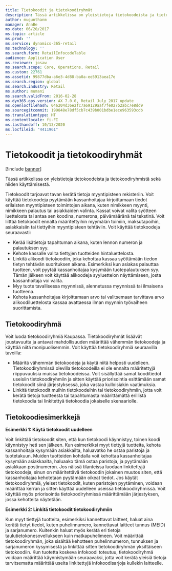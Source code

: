 ```yaml
---
title: Tietokoodit ja tietokoodiryhmät
description: Tässä artikkelissa on yleistietoja tietokoodeista ja tietokoodiryhmistä sekä niiden käyttämisestä.
author: mugunthanm
manager: AnnBe
ms.date: 06/20/2017
ms.topic: article
ms.prod: ''
ms.service: dynamics-365-retail
ms.technology: ''
ms.search.form: RetailInfocodeTable
audience: Application User
ms.reviewer: josaw
ms.search.scope: Core, Operations, Retail
ms.custom: 22761
ms.assetid: 99877dba-a6e3-4d88-ba0a-ee5913aea17e
ms.search.region: global
ms.search.industry: Retail
ms.author: mumani
ms.search.validFrom: 2016-02-28
ms.dyn365.ops.version: AX 7.0.0, Retail July 2017 update
ms.openlocfilehash: 046204d36e2fc7a69129aaf7fe027b2abc7e8dd9
ms.sourcegitcommit: 199848e78df5cb7c439b001bdbe1ece963593cdb
ms.translationtype: HT
ms.contentlocale: fi-FI
ms.lasthandoff: 10/13/2020
ms.locfileid: "4411961"
---
```

# <a name="info-codes-and-info-code-groups"></a>Tietokoodit ja tietokoodiryhmät

[!include [banner](includes/banner.md)]

Tässä artikkelissa on yleistietoja tietokoodeista ja tietokoodiryhmistä sekä niiden käyttämisestä.

Tietokoodit tarjoavat tavan kerätä tietoja myyntipisteen rekisteriin. Voit käyttää tietokoodeja pyytämään kassanhoitajaa kirjoittamaan tiedot erilaisten myyntipisteen toimintojen aikana, kuten nimikkeen myynti, nimikkeen palautus tai asiakkaiden valinta. Kassat voivat valita syötteen luettelosta tai antaa sen koodina, numerona, päivämääränä tai tekstinä. Voit liittää tietokoodit ennalta määritettyihin myymälän toimiin, maksutapoihin, asiakkaisiin tai tiettyihin myyntipisteen tehtäviin. Voit käyttää tietokoodeja seuraavasti:

- Kerää lisätietoja tapahtuman aikana, kuten lennon numeron ja palautuksen syy.
- Kehote kassalle valita tiettyjen tuotteiden hintaluettelosta.
- Linkitä alikoodi tietokoodiin, joka kehottaa kassaa syöttämään tiedon tietyn tehtävän suorituksen aikana. Esimerkiksi kun asiakas palauttaa tuotteen, voit pyytää kassanhoitajaa kysymään tuotepalautuksen syy. Tämän jälkeen voit käyttää alikoodeja syyluettelon näyttämiseen, josta kassanhoitaja voi valita.
- Myy tuote tavallisessa myynnissä, alennetussa myynnissä tai ilmaisena tuotteena.
- Kehota kassanhoitajaa kirjoittamaan arvo tai valitsemaan tarvittava arvo alikoodiluettelosta kassaa avattaessa ilman myynnin työvaiheen suorittamista.

## <a name="info-codes-group"></a>Tietokoodiryhmä

Voit luoda tietokoodiryhmiä Kaupassa. Tietokoodiryhmät lisäävät joustavuutta ja antavat mahdollisuuden määrittää vähemmän tietokoodeja ja käyttää niitä monipuolisemmin. Voit käyttää tietokoodiryhmiä seuraavilla tavoilla:

- Määritä vähemmän tietokoodeja ja käytä niitä helposti uudelleen. Tietokoodiryhmissä olevilla tietokoodeilla ei ole ennalta määritettyjä riippuvuuksia muissa tietokoodeissa. Voit sisällyttää samat kooditiedot useisiin tietokoodiryhmiin ja sitten käyttää priorisointia esittämään samat tietokoodit siinä järjestyksessä, joka vastaa kulloisiakin vaatimuksia.
- Linkitä tietokoodit muihin tietokoodeihin tai tietokoodiryhmiin, jotta voit kerätä tietoja tuotteesta tai tapahtumasta määrittämättä erillistä tietokoodia tai linkitettyä tietokoodia jokaiselle skenaariolle.

## <a name="info-code-examples"></a>Tietokoodiesimerkkejä

**Esimerkki 1: Käytä tietokoodit uudelleen**

Voit linkittää tietokoodit siten, että kun tietokoodi käynnistyy, toinen koodi käynnistyy heti sen jälkeen. Kun esimerkiksi myyt tiettyjä tuotteita, kehota kassanhoitaja kysymään asiakkailta, haluavatko he ostaa paristoja ja tuotetakuun. Muiden tuotteiden kohdalla voit kehottaa kassanhoitajaa kysymään asiakkaalta, haluaako tämä ostaa paristoja, ja pyytämään asiakkaan postinumeron. Jos näissä tilanteissa luodaan linkitettyjä tietokoodeja, sinun on määritettävä tietokoodin jokainen muutos siten, että kassanhoitajaa kehotetaan pyytämään oikeat tiedot. Jos käytät tietokoodiryhmiä, yleiset tietokoodit, kuten paristojen pyytäminen, voidaan määrittää kerran ja sitten käyttää uudelleen useissa tietokoodiryhmissä. Voit käyttää myös priorisointia tietokoodiryhmissä määrittämään järjestyksen, jossa kehotteita näytetään.

**Esimerkki 2: Linkitä tietokoodit tietokoodiryhmiin**

Kun myyt tiettyjä tuotteita, esimerkiksi kannettavat laitteet, haluat aina kerätä tietyt tiedot, kuten puhelinnumero, kannettavat laitteet tunnus (MEID) ja sarjanumero. Kuitenkin haluat myös kerätä eri tietoja taulutietokonesovellukseen kuin matkapuhelimeen. Voit määrittää tietokoodiryhmän, joka sisältää kehotteen puhelinnumeron, tunnuksen ja sarjanumeron kysymisestä ja linkittää sitten tietokoodiryhmän yksittäiseen tietokoodiin. Kun tuotetta koskeva infokoodi toteutuu, tietokoodiryhmä voidaan määrittää käynnistymään seuraavaksi, jotta voit kerätä yleisiä tietoja tarvitsematta määrittää useita linkitettyjä infokoodisarjoja kullekin laitteelle.
